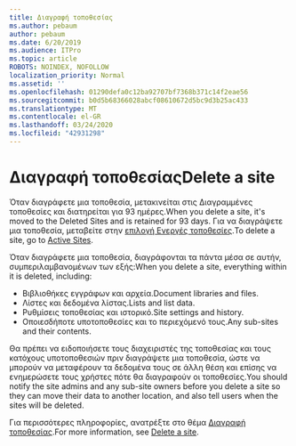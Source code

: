 ```yaml
---
title: Διαγραφή τοποθεσίας
ms.author: pebaum
author: pebaum
ms.date: 6/20/2019
ms.audience: ITPro
ms.topic: article
ROBOTS: NOINDEX, NOFOLLOW
localization_priority: Normal
ms.assetid: ''
ms.openlocfilehash: 01290defa0c12ba92707bf7368b371c14f2eae56
ms.sourcegitcommit: b0d5b68366028abcf08610672d5bc9d3b25ac433
ms.translationtype: MT
ms.contentlocale: el-GR
ms.lasthandoff: 03/24/2020
ms.locfileid: "42931298"
---
```

# <a name="delete-a-site"></a><span data-ttu-id="8692f-102">Διαγραφή τοποθεσίας</span><span class="sxs-lookup"><span data-stu-id="8692f-102">Delete a site</span></span>

<span data-ttu-id="8692f-103">Όταν διαγράφετε μια τοποθεσία, μετακινείται στις Διαγραμμένες τοποθεσίες και διατηρείται για 93 ημέρες.</span><span class="sxs-lookup"><span data-stu-id="8692f-103">When you delete a site, it's moved to the Deleted Sites and is retained for 93 days.</span></span> <span data-ttu-id="8692f-104">Για να διαγράψετε μια τοποθεσία, μεταβείτε στην [επιλογή Ενεργές τοποθεσίες](https://admin.microsoft.com/sharepoint?page=sitemanagement&modern=true).</span><span class="sxs-lookup"><span data-stu-id="8692f-104">To delete a site, go to [Active Sites](https://admin.microsoft.com/sharepoint?page=sitemanagement&modern=true).</span></span> 

<span data-ttu-id="8692f-105">Όταν διαγράφετε μια τοποθεσία, διαγράφονται τα πάντα μέσα σε αυτήν, συμπεριλαμβανομένων των εξής:</span><span class="sxs-lookup"><span data-stu-id="8692f-105">When you delete a site, everything within it is deleted, including:</span></span>

- <span data-ttu-id="8692f-106">Βιβλιοθήκες εγγράφων και αρχεία.</span><span class="sxs-lookup"><span data-stu-id="8692f-106">Document libraries and files.</span></span>
- <span data-ttu-id="8692f-107">Λίστες και δεδομένα λίστας.</span><span class="sxs-lookup"><span data-stu-id="8692f-107">Lists and list data.</span></span>
- <span data-ttu-id="8692f-108">Ρυθμίσεις τοποθεσίας και ιστορικό.</span><span class="sxs-lookup"><span data-stu-id="8692f-108">Site settings and history.</span></span>
- <span data-ttu-id="8692f-109">Οποιεσδήποτε υποτοποθεσίες και το περιεχόμενό τους.</span><span class="sxs-lookup"><span data-stu-id="8692f-109">Any sub-sites and their contents.</span></span>

<span data-ttu-id="8692f-110">Θα πρέπει να ειδοποιήσετε τους διαχειριστές της τοποθεσίας και τους κατόχους υποτοποθεσιών πριν διαγράψετε μια τοποθεσία, ώστε να μπορούν να μεταφέρουν τα δεδομένα τους σε άλλη θέση και επίσης να ενημερώσετε τους χρήστες πότε θα διαγραφούν οι τοποθεσίες.</span><span class="sxs-lookup"><span data-stu-id="8692f-110">You should notify the site admins and any sub-site owners before you delete a site so they can move their data to another location, and also tell users when the sites will be deleted.</span></span>

<span data-ttu-id="8692f-111">Για περισσότερες πληροφορίες, ανατρέξτε στο θέμα [Διαγραφή τοποθεσίας](https://docs.microsoft.com/sharepoint/delete-site-collection).</span><span class="sxs-lookup"><span data-stu-id="8692f-111">For more information, see [Delete a site](https://docs.microsoft.com/sharepoint/delete-site-collection).</span></span>

